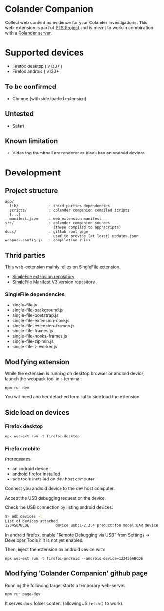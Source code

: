 # Colander Companion

Collect web content as evidence for your Colander investigations.
This web-extension is part of [PTS Project](https://github.com/PiRogueToolSuite)
and is meant to work in combination with a [Colander server](https://github.com/PiRogueToolSuite/colander).

# Supported devices

  - Firefox desktop ( v133+ )
  - Firefox android ( v133+ )
  
## To be confirmed
  - Chrome (with side loaded extension)

## Untested
  - Safari

## Known limitation
  - Video tag thumbnail are renderer as black box on android devices

# Development

## Project structure

```
app/
  lib/              : third parties dependencies
  scripts/          : colander companion compiled scripts
  [...]
  manifest.json     : web extension manifest
src/                : colander companion sources
                      (those compiled to app/scripts)
docs/               : github root page
                      used to provide (at least) updates.json
webpack.config.js   : compilation rules
```

## Thrid parties

This web-extension mainly relies on SingleFile extension.

  * [SingleFile extension repository](https://github.com/gildas-lormeau/SingleFile)
  * [SingleFile Manifest V3 version repository](https://github.com/gildas-lormeau/SingleFile-MV3)

### SingleFile dependencies
  * single-file.js
  * single-file-background.js
  * single-file-bootstrap.js
  * single-file-extension-core.js
  * single-file-extension-frames.js
  * single-file-frames.js
  * single-file-hooks-frames.js
  * single-file-zip.min.js
  * single-file-z-worker.js

## Modifying extension

While the extension is running on desktop browser or android device,
launch the webpack tool in a terminal:
```
npm run dev
```

You will need another detached terminal to side load the extension.

## Side load on devices

### Firefox desktop

```
npx web-ext run -t firefox-desktop
```

### Firefox mobile

Prerequistes:
  - an android device
  - android firefox installed
  - adb tools installed on dev host computer


Connect you android device to the dev host computer.

Accept the USB debugging request on the device.


Check the USB connection by listing android devices:
```bash
$> adb devices -l
List of devices attached
123456ABCDE            device usb:1-2.3.4 product:foo model:BAR device:foobar transport_id:1

```

In android firefox, enable "Remote Debugging via USB" from Settings -> Developer Tools if it is not yet enabled.


Then, inject the extension on android device with:
```
npx web-ext run -t firefox-android --android-device=123456ABCDE
```

## Modifying 'Colander Companion' github page

Running the following target starts a temporary web-server.
```
npm run page-dev
```

It serves `docs` folder content (allowing JS `fetch()` to work).
